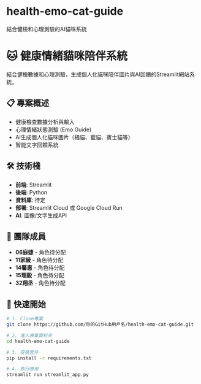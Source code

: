 # health-emo-cat-guide
結合健檢和心理測驗的AI貓咪系統

# 🐱 健康情緒貓咪陪伴系統

結合健檢數據和心理測驗，生成個人化貓咪陪伴圖片與AI回饋的Streamlit網站系統。

## 📋 專案概述
- 健康檢查數據分析與輸入
- 心理情緒狀態測驗 (Emo Guide)
- AI生成個人化貓咪圖片（橘貓、藍貓、賓士貓等）
- 智能文字回饋系統

## 🛠 技術棧
- **前端**: Streamlit
- **後端**: Python
- **資料庫**: 待定
- **部署**: Streamlit Cloud 或 Google Cloud Run
- **AI**: 圖像/文字生成API

## 👥 團隊成員
- **06庭婕** - 角色待分配
- **11家綾** - 角色待分配  
- **14馨惠** - 角色待分配
- **15理毅** - 角色待分配
- **32翔丞** - 角色待分配

## 🚀 快速開始
```bash
# 1. Clone專案
git clone https://github.com/你的GitHub用戶名/health-emo-cat-guide.git

# 2. 進入專案資料夾
cd health-emo-cat-guide

# 3. 安裝套件
pip install -r requirements.txt

# 4. 執行應用
streamlit run streamlit_app.py
```
